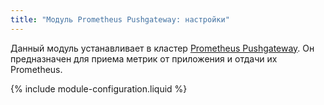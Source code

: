 ```yaml
---
title: "Модуль Prometheus Pushgateway: настройки"
---
```


Данный модуль устанавливает в кластер [Prometheus Pushgateway](https://github.com/prometheus/pushgateway). Он предназначен для приема метрик от приложения и отдачи их Prometheus.

{% include module-configuration.liquid %}
